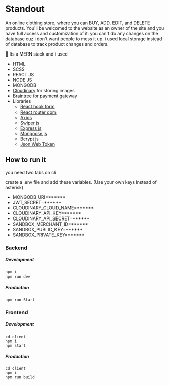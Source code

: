 # Standout
An online clothing store, where you can BUY, ADD, EDIT, and DELETE products.
You'll be welcomed to the website as an owner of the site and you have full access and customization of it.
you can't do any changes on the database cuz i don't want people to mess it up. i used local storage instead of database to track product changes and orders.


📃 Its a MERN stack and i used
- HTML
- SCSS
- REACT JS
- NODE JS
- MONGODB
- [Cloudinary](https://cloudinary.com) for storing images
- [Braintree](https://www.braintreepayments.com) for payment gateway
- Libraries
  - [React hook form](https://react-hook-form.com)
  - [React router dom](https://reactrouter.com)
  - [Axios](https://www.npmjs.com/package/axios)
  - [Swiper js](https://swiperjs.com)
  - [Express js](https://expressjs.com)
  - [Mongoose js](https://mongoosejs.com)
  - [Bcrypt js](https://www.npmjs.com/package/bcrypt)
  - [Json Web Token](https://www.npmjs.com/package/jsonwebtoken)
  

## How to run it
you need two tabs on cli

create a .env file and add these variables. (Use your own keys Instead of asterisk)

   - MONGODB_URI=******
   - JWT_SECRET=******
   - CLOUDINARY_CLOUD_NAME=******
   - CLOUDINARY_API_KEY=******
   - CLOUDINARY_API_SECRET=******
   - SANDBOX_MERCHANT_ID=******
   - SANDBOX_PUBLIC_KEY=******
   - SANDBOX_PRIVATE_KEY=******


### Backend

##### Development
```
npm i
npm run dev
```

##### Production
```
npm run Start
```

### Frontend

##### Development
```
cd client
npm i
npm start
```

##### Production
```
cd client
npm i
npm run build
```
